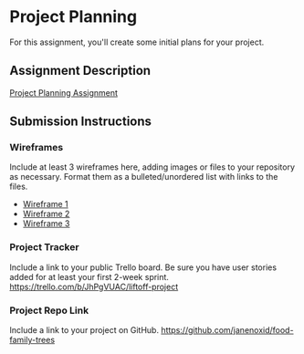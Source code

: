 # Project Planning
For this assignment, you'll create some initial plans for your project.

## Assignment Description
[Project Planning Assignment](https://education.launchcode.org/liftoff/modules/assignments/project-planning)

## Submission Instructions

### Wireframes

Include at least 3 wireframes here, adding images or files to your repository as necessary. Format them as a bulleted/unordered list with links to the files.

* [Wireframe 1](https://github.com/janenoxid/liftoff-assignments/blob/master/P3-Project_Planning/Web%201920%20%E2%80%93%201.png)
* [Wireframe 2](https://github.com/janenoxid/liftoff-assignments/blob/master/P3-Project_Planning/Web%201920%20%E2%80%93%202.png)
* [Wireframe 3](https://github.com/janenoxid/liftoff-assignments/blob/master/P3-Project_Planning/Web%201920%20%E2%80%93%203.png)

### Project Tracker

Include a link to your public Trello board. Be sure you have user stories added for at least your first 2-week sprint.
https://trello.com/b/JhPgVUAC/liftoff-project

### Project Repo Link

Include a link to your project on GitHub.
https://github.com/janenoxid/food-family-trees
